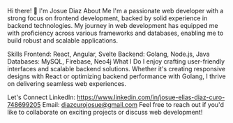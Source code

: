 Hi there! 👋 I'm Josue Diaz
About Me
I'm a passionate web developer with a strong focus on frontend development, backed by solid experience in backend technologies. My journey in web development has equipped me with proficiency across various frameworks and databases, enabling me to build robust and scalable applications.

Skills
Frontend: React, Angular, Svelte
Backend: Golang, Node.js, Java
Databases: MySQL, Firebase, Neo4j
What I Do
I enjoy crafting user-friendly interfaces and scalable backend solutions. Whether it's creating responsive designs with React or optimizing backend performance with Golang, I thrive on delivering seamless web experiences.

Let's Connect
LinkedIn: https://www.linkedin.com/in/josue-elias-diaz-curo-748699205
Email: diazcurojosue@gmail.com
Feel free to reach out if you'd like to collaborate on exciting projects or discuss web development!
